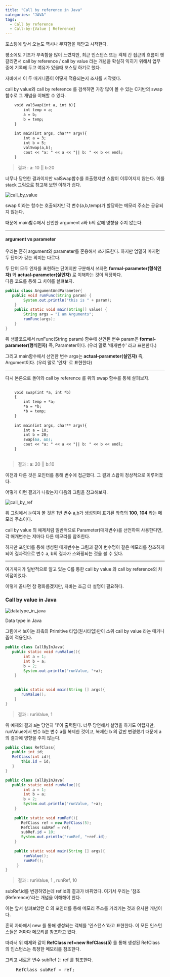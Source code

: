 ```yaml
---
title: "Call by reference in Java"
categories: "JAVA"
tags:
  - Call by reference
  - Call-by-{Value | Reference} 
---
```



포스팅에 앞서 오늘도 역시나 무지함을 깨닫고 시작한다.

평소에도 기초가 부족함을 많이 느꼈지만, 최근 인스턴스 또는 객체 간 접근의 흐름이 헷갈리면서 call by reference / call by value 라는 개념을 확실히 익히기 위해서 업무 중에 기록해 두고 여유가 있을때 포스팅 하기로 했다.

자바에서 이 두 매커니즘이 어떻게 적용되는지 조사를 시작했다.

call by value와 call by reference 를 검색하면 가장 많이 볼 수 있는 C기반의 swap 함수로 그 개념을 이해할 수 있다.


```cfml 
    void valSwap(int a, int b){
        int temp = a;
        a = b;
        b = temp;
    }
    
    int main(int args, char** argv){
        int a = 3;
        int b = 5;
        valSwap(a,b);
        cout << "a: " << a << "|| b: " << b << endl;
    } 

```

>결과 :  a: 10 || b:20


너무나 당연한 결과이지만 valSwap함수를 호출했지만 스왑이 이루어지지 않는다. 이를 stack 그림으로 참고해 보면 이해가 쉽다.


![call_by_value](/assets/images/180506/call%20by%20value.png)

swap 이라는 함수는 호출되지만 각 변수(a,b,temp)가 할당하는 메모리 주소는 공유되지 않는다.

때문에 main함수에서 선언한 argument a와 b의 값에 영향을 주지 않는다.


---
#### argument vs parameter

우리는 흔히 argument와 parameter를 혼용해서 쓰기도한다.
하지만 엄밀히 따지면 두 단어가 갖는 의미는 다르다.

두 단어 모두 인자를 표현하는 단어지만 구분해서 쓰자면 **formal-parameter(형식인자)** 와 **actual-parameter(실인자)** 로 이해하는 것이 적당하다. <br/>
다음 코드를 통해 그 차이를 살펴보자.
 
 ```java
 public class ArgumentAndParameter{
    public void runFunc(String param) {
         System.out.println("this is " + param);
     }
     public static void main(String[] value) {
         String args = "I am Arguments";
         runFunc(args);
     }
 }

```

위 샘플코드에서 runFunc(String param) 함수에 선언된 변수 param은 **formal-parameter(형식인자)** 즉, Parameter이다. (우리 말로 '매개변수' 라고 표현한다.)

그리고 main함수에서 선언한 변수 args는 **actual-parameter(실인자)** 즉, Argument이다. (우리 말로 '인자' 로 표현한다)

---

다시 본론으로 돌아와 call by reference 를 위의 swap 함수를 통해 살펴보자.



```cfml
 
    void swap(int *a, int *b)
    {
        int temp = *a;
        *a = *b;
        *b = temp;
    }
    
    int main(int args, char** argv){
        int a = 10;
        int b = 20;
        swap(&a, &b);
        cout << "a: " << a << "|| b: " << b << endl;
    }
    

```

>결과 : a: 20 || b:10

이전과 다른 것은 포인터를 통해 변수에 접근했다. 그 결과 스왑이 정상적으로 이루어졌다.

어떻게 이런 결과가 나왔는지 다음의 그림을 참고해보자. 

![call_by_ref](/assets/images/180506/call%20by%20ref.png)

위 그림에서 눈여겨 볼 것은 1번 변수 a,b가 생성되며 표기된 좌측의 **100**, **104** 라는 메모리 주소이다.

call by value 의 예제처럼 일반적으로 Parameter(매개변수)를 선언하여 사용한다면, 각 매개변수는 저마다 다른 메모리를 참조한다.

하지만 포인터를 통해 생성된 매개변수는 그림과 같이 변수명이 같은 메모리를 참조하게 되어 결과적으로 변수 a, b의 결과가 스와핑되는 것을 볼 수 있다.

---

여기까지가 일반적으로 알고 있는 C를 통한 call by value 와 call by reference의 차이점이었다.

이렇게 끝나면 참 평화롭겠지만, 자바는 조금 더 설명이 필요하다.

### Call by value in Java

![datatype_in_java](/assets/images/180506/DataType_java.png)
<figcaption class="caption">Data type in Java</figcaption>

그림에서 보이는 좌측의 Primitive 타입(원시타입)만이 소위 call by value 라는 매커니즘이 적용된다. 


 ```java
 public class CallByInJava{
    public static void runValue(){
         int a = 1;
         int b = a;
         b = 2;
         System.out.println("runValue, "+a); 
     }
     
     
     public static void main(String [] args){
        runValue();
     }
 }

```
> 결과 : runValue, 1 

위 예제의 결과 a는 당연히 '1'이 출력된다. 너무 당연해서 설명을 하기도 어렵지만, runValue에서 변수 b는 변수 a를 복제한 것이고, 복제한 b 의 값만 변경했기 때문에 a의 결과에 영향을 주지 않는다.



 ```java
 public class RefClass{
    public int id;
    RefClass(int id){
        this.id = id;
    }
 }
 
 public class CallByInJava{
    public static void runValue(){
         int a = 1;
         int b = a;
         b = 2;
         System.out.println("runValue, "+a); 
     }
     
     public static void runRef(){
        RefClass ref = new RefClass(5);
        RefClass subRef = ref;
        subRef.id = 10;
        System.out.println("runRef, "+ref.id);
     }
     
     public static void main(String [] args){
         runValue();
         runRef();
      }
 }

```

> 결과 : runValue, 1 , runRef, 10 

subRef.id를 변경하였는데 ref.id의 결과가 바뀌었다. 여기서 우리는 '참조(Reference)'라는 개념을 이해해야 한다.

이는 앞서 살펴보았던 C 의 포인터를 통해 메모리 주소를 가리키는 것과 유사한 개념이다.

흔히 자바에서 new 를 통해 생성되는 객체를 '인스턴스'라고 표현한다. 이 모든 인스턴스들은 저마다 메모리를 참조하고 있다.

따라서 위 예제와 같이 **RefClass ref=new RefClass(5)** 를 통해 생성된 RefClass 의 인스턴스는 특정한 메모리를 참조한다.  

그리고 새로운 변수 subRef 는 ref 를 참조한다.

<pre>
    RefClass subRef = ref;
</pre<

이것은 ref 와 subRef 두 변수가 모두 같은 인스턴스를 **참조** 하고 있다는 것이다.

따라서 subRef를 변경했지만 ref의 id값이 변경되는 것이다.

이처럼 자바의 데이터타입을 보여주는 위 그림 중 Primitive 타입을 제외한 모든 경우 Call by reference 방식을 통해 인자가 전달된다.


---

- [이미지 참고](http://choieun.tistory.com/entry/Call-by-value%EC%99%80-Call-by-reference) 
- [내용 참고_머루의 개발 블로그](http://wonwoo.ml/index.php/post/1679)
- [내용 참고_Mussebio's HuRrah Blog](http://mussebio.blogspot.kr/2012/05/java-call-by-valuereference.html)
- [내용 참고_생활코딩 강좌](https://opentutorials.org/course/1223/5375)  